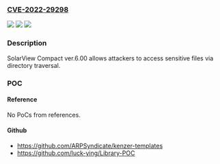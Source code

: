 ### [CVE-2022-29298](https://cve.mitre.org/cgi-bin/cvename.cgi?name=CVE-2022-29298)
![](https://img.shields.io/static/v1?label=Product&message=n%2Fa&color=blue)
![](https://img.shields.io/static/v1?label=Version&message=n%2Fa&color=blue)
![](https://img.shields.io/static/v1?label=Vulnerability&message=n%2Fa&color=brighgreen)

### Description

SolarView Compact ver.6.00 allows attackers to access sensitive files via directory traversal.

### POC

#### Reference
No PoCs from references.

#### Github
- https://github.com/ARPSyndicate/kenzer-templates
- https://github.com/luck-ying/Library-POC

